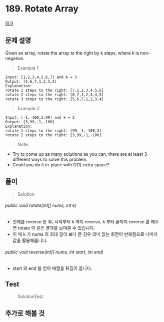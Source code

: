 # 189. Rotate Array   
[링크](https://leetcode.com/problems/rotate-array/)

## 문제 설명

Given an array, rotate the array to the right by k steps, where k is non-negative.

> Example 1:
```
Input: [1,2,3,4,5,6,7] and k = 3
Output: [5,6,7,1,2,3,4]
Explanation:
rotate 1 steps to the right: [7,1,2,3,4,5,6]
rotate 2 steps to the right: [6,7,1,2,3,4,5]
rotate 3 steps to the right: [5,6,7,1,2,3,4]
```
> Example 2:
```
Input: [-1,-100,3,99] and k = 2
Output: [3,99,-1,-100]
Explanation: 
rotate 1 steps to the right: [99,-1,-100,3]
rotate 2 steps to the right: [3,99,-1,-100]
```
> Note:

- Try to come up as many solutions as you can, there are at least 3 different ways to solve this problem.
- Could you do it in-place with O(1) extra space?


## 풀이
> Solution
###### public void rotate(int[] nums, int k)
- 전체를 reverse 한 후, 시작부터 k 까지 reverse, k 부터 끝까지 reverse 를 해주면 rotate 와 같은 결과를 보여줄 수 있습니다.
- 이 때 k 가 nums 의 최대 길이 보다 큰 경우 의미 없는 회전이 반복됨으로 나머지 값을 활용해줍니다.

###### public void reverse(int[] nums, int start, int end)
- start 와 end 를 받아 배열을 뒤집어 줍니다.

## Test    
> SolutionTest


## 추가로 해볼 것
```shell script

```